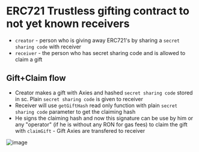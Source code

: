 # ERC721 Trustless gifting contract to not yet known receivers

- `creator` - person who is giving away ERC721's by sharing a `secret sharing code` with receiver
- `receiver` - the person who has secret sharing code and is allowed to claim a gift

## Gift+Claim flow
- Creator makes a gift with Axies and hashed `secret sharing code` stored in sc. Plain `secret sharing code` is given to receiver
- Receiver will use `getGiftHash` read only function with plain `secret sharing code` parameter to get the claiming hash
- He signs the claiming hash and now this signature can be use by him or any "operator" (if he is without any RON for gas fees) to claim the gift with `claimGift` - Gift Axies are transfered to receiver

![image](https://user-images.githubusercontent.com/1337260/206153538-2716c9af-469a-4b21-9a0c-9d29a6890c02.png)

